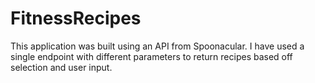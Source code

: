 # FitnessRecipes
This application was built using an API from Spoonacular. I have used a single endpoint with different parameters to return recipes based off selection and user input. 
